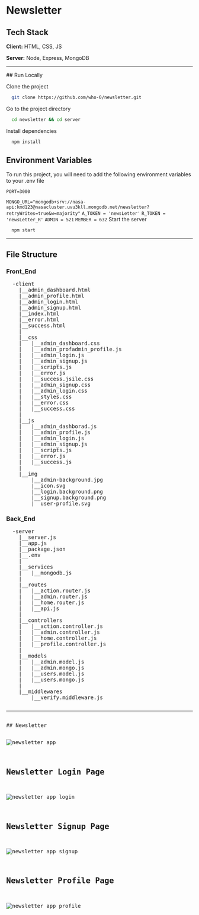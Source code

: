 # Newsletter

## Tech Stack

**Client:** HTML, CSS, JS

**Server:** Node, Express, MongoDB

<hr />
## Run Locally

Clone the project

```bash
  git clone https://github.com/who-0/newsletter.git
```

Go to the project directory

```bash
  cd newsletter && cd server
```

Install dependencies

```bash
  npm install
```

## Environment Variables

To run this project, you will need to add the following environment variables to your .env file

`PORT=3000`

`MONGO_URL="mongodb+srv://nasa-api:kmd123@nasacluster.uvu3kll.mongodb.net/newsletter?retryWrites=true&w=majority"`
`A_TOKEN = 'newsLetter'`
`R_TOKEN = 'newsLetter_R'`
`ADMIN = 521`
`MEMBER = 632`
Start the server

```bash
  npm start
```

<hr />
<h2>File Structure</h2>
<h3>Front_End</h3>
<pre>
  -client
    |__admin_dashboard.html
    |__admin_profile.html
    |__admin_login.html
    |__admin_signup.html
    |__index.html
    |__error.html
    |__success.html
    |
    |__css
    |   |__admin_dashboard.css
    |   |__admin_profadmin_profile.js
    |   |__admin_login.js
    |   |__admin_signup.js
    |   |__scripts.js
    |   |__error.js
    |   |__success.jsile.css
    |   |__admin_signup.css
    |   |__admin_login.css
    |   |__styles.css
    |   |__error.css
    |   |__success.css
    |
    |__js
    |   |__admin_dashborad.js
    |   |__admin_profile.js
    |   |__admin_login.js
    |   |__admin_signup.js
    |   |__scripts.js
    |   |__error.js
    |   |__success.js
    |
    |__img
        |__admin-background.jpg
        |__icon.svg
        |__login.background.png
        |__signup.background.png
        |__user-profile.svg
</pre>

<h3>Back_End</h3>
<pre>
  -server
    |__server.js
    |__app.js
    |__package.json
    |__.env
    |
    |__services
    |   |__mongodb.js
    |
    |__routes
    |   |__action.router.js
    |   |__admin.router.js
    |   |__home.router.js
    |   |__api.js
    |
    |__controllers
    |   |__action.controller.js
    |   |__admin.controller.js
    |   |__home.controller.js
    |   |__profile.controller.js
    |
    |__models
    |   |__admin.model.js
    |   |__admin.mongo.js
    |   |__users.model.js
    |   |__users.mongo.js
    |
    |__middlewares
        |__verify.middleware.js
<pre>
<hr />
## Newsletter

![newsletter app](https://user-images.githubusercontent.com/56252622/209477223-7f7d5526-ec6d-4dcc-8b0f-7f8f5210bc3e.png)

## Newsletter Login Page

![newsletter app login](https://user-images.githubusercontent.com/56252622/209477258-eb759025-a2b4-4da0-852d-5ee1bba9ef14.png)

## Newsletter Signup Page

![newsletter app signup](https://user-images.githubusercontent.com/56252622/209477273-de4decbd-553e-4586-9ec9-6a5646356172.png)

## Newsletter Profile Page

![newsletter app profile](https://user-images.githubusercontent.com/56252622/210786331-78d93c87-7ab0-4eb9-86e6-f71c7fe01297.png)
